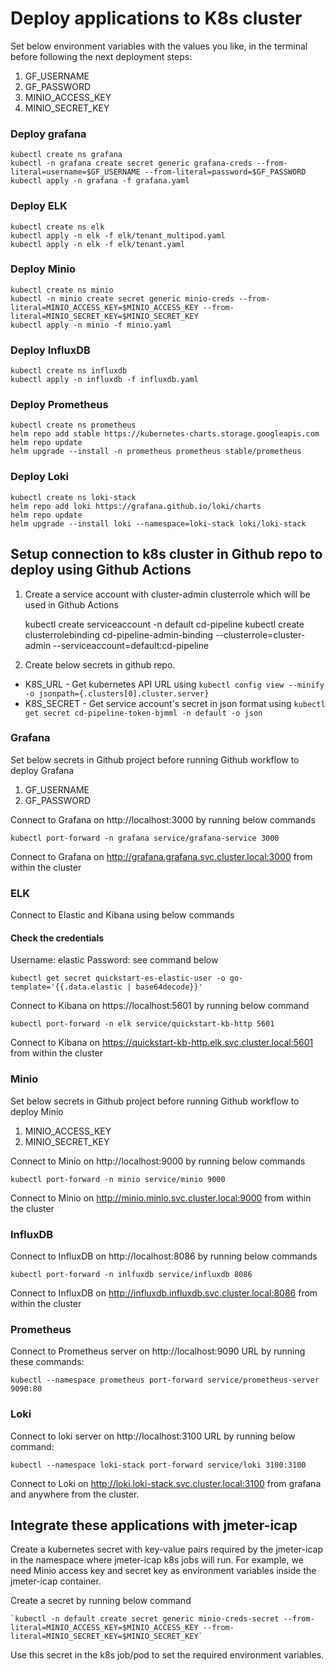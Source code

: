 # Deploy applications to K8s cluster

Set below environment variables with the values you like, in the terminal before following the next deployment steps:

1. GF_USERNAME
2. GF_PASSWORD
3. MINIO_ACCESS_KEY
4. MINIO_SECRET_KEY

### Deploy grafana

    kubectl create ns grafana
    kubectl -n grafana create secret generic grafana-creds --from-literal=username=$GF_USERNAME --from-literal=password=$GF_PASSWORD
    kubectl apply -n grafana -f grafana.yaml

### Deploy ELK

    kubectl create ns elk
    kubectl apply -n elk -f elk/tenant_multipod.yaml
    kubectl apply -n elk -f elk/tenant.yaml

### Deploy Minio

    kubectl create ns minio
    kubectl -n minio create secret generic minio-creds --from-literal=MINIO_ACCESS_KEY=$MINIO_ACCESS_KEY --from-literal=MINIO_SECRET_KEY=$MINIO_SECRET_KEY
    kubectl apply -n minio -f minio.yaml

### Deploy InfluxDB

    kubectl create ns influxdb
    kubectl apply -n influxdb -f influxdb.yaml

### Deploy Prometheus

    kubectl create ns prometheus
    helm repo add stable https://kubernetes-charts.storage.googleapis.com
    helm repo update
    helm upgrade --install -n prometheus prometheus stable/prometheus

### Deploy Loki

    kubectl create ns loki-stack
    helm repo add loki https://grafana.github.io/loki/charts
    helm repo update
    helm upgrade --install loki --namespace=loki-stack loki/loki-stack


## Setup connection to k8s cluster in Github repo to deploy using Github Actions

1. Create a service account with cluster-admin clusterrole which will be used in Github Actions

    kubectl create serviceaccount -n default cd-pipeline
    kubectl create clusterrolebinding cd-pipeline-admin-binding --clusterrole=cluster-admin --serviceaccount=default:cd-pipeline

2. Create below secrets in github repo.

* K8S_URL - Get kubernetes API URL using `kubectl config view --minify -o jsonpath={.clusters[0].cluster.server}`
* K8S_SECRET - Get service account's secret in json format using `kubectl get secret cd-pipeline-token-bjmml -n default -o json`


### Grafana
Set below secrets in Github project before running Github workflow to deploy Grafana

1. GF_USERNAME
2. GF_PASSWORD

Connect to Grafana on http://localhost:3000 by running below commands

    kubectl port-forward -n grafana service/grafana-service 3000

Connect to Grafana on http://grafana.grafana.svc.cluster.local:3000 from within the cluster

### ELK
Connect to Elastic and Kibana using below commands

#### Check the credentials
Username: elastic Password: see command below

    kubectl get secret quickstart-es-elastic-user -o go-template='{{.data.elastic | base64decode}}'

Connect to Kibana on https://localhost:5601 by running below command

    kubectl port-forward -n elk service/quickstart-kb-http 5601

Connect to Kibana on https://quickstart-kb-http.elk.svc.cluster.local:5601 from within the cluster

### Minio
Set below secrets in Github project before running Github workflow to deploy Minio

1. MINIO_ACCESS_KEY
2. MINIO_SECRET_KEY

Connect to Minio on http://localhost:9000 by running below commands

    kubectl port-forward -n minio service/minio 9000

Connect to Minio on http://minio.minio.svc.cluster.local:9000 from within the cluster

### InfluxDB

Connect to InfluxDB on http://localhost:8086 by running below commands

    kubectl port-forward -n inlfuxdb service/influxdb 8086

Connect to InfluxDB on http://influxdb.influxdb.svc.cluster.local:8086 from within the cluster

### Prometheus

Connect to Prometheus server on http://localhost:9090 URL by running these commands:
    
    kubectl --namespace prometheus port-forward service/prometheus-server 9090:80

### Loki

Connect to loki server on http://localhost:3100 URL by running below command:

    kubectl --namespace loki-stack port-forward service/loki 3100:3100

Connect to Loki on http://loki.loki-stack.svc.cluster.local:3100 from grafana and anywhere from the cluster.


## Integrate these applications with jmeter-icap

Create a kubernetes secret with key-value pairs required by the jmeter-icap in the namespace where jmeter-icap k8s jobs will run. 
For example, we need Minio access key and secret key as environment variables inside the jmeter-icap container.

Create a secret by running below command

    `kubectl -n default create secret generic minio-creds-secret --from-literal=MINIO_ACCESS_KEY=$MINIO_ACCESS_KEY --from-literal=MINIO_SECRET_KEY=$MINIO_SECRET_KEY`    

Use this secret in the k8s job/pod to set the required environment variables.
